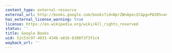 ```yaml
---
content_type: external-resource
external_url: http://books.google.com/books?id=NprZWnApecIC&pg=PA305=onepage
has_external_license_warning: true
license: https://en.wikipedia.org/wiki/All_rights_reserved
status: ''
title: Google Books
uid: 52c53c97-4031-434b-a816-b388f3f3f1c4
wayback_url: ''
---
```

